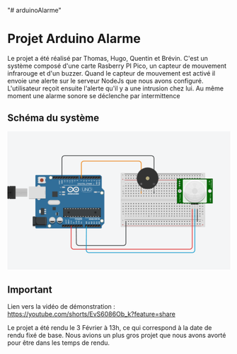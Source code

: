 "# arduinoAlarme" 
<h1>Projet Arduino Alarme</h1>

<P>Le projet a été réalisé par Thomas, Hugo, Quentin et Brévin. C'est un système composé d'une carte Rasberry PI Pico, un capteur de mouvement infrarouge et d'un buzzer. Quand le capteur de mouvement est activé il envoie une alerte sur le serveur NodeJs que nous avons configuré. L'utilisateur reçoit ensuite l'alerte qu'il y a une intrusion chez lui. Au même moment une alarme sonore se déclenche par intermittence</p>

<h2>Schéma du système</h2>

<img src="schema.png">

<h2> Important </h2>

Lien vers la vidéo de démonstration : https://youtube.com/shorts/EvS6086Ob_k?feature=share

Le projet a été rendu le 3 Février à 13h, ce qui correspond à la date de rendu fixé de base. Nous avions un plus gros projet que nous avons avorté pour être dans les temps de rendu. 
